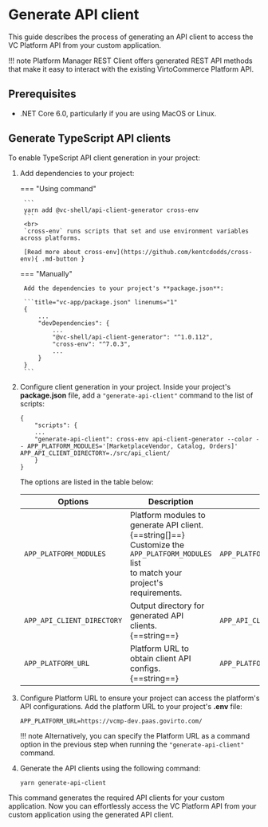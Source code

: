 # Generate API client

This guide describes the process of generating an API client to access the VC Platform API from your custom application. 

!!! note 
    Platform Manager REST Client offers generated REST API methods that make it easy to interact with the existing VirtoCommerce Platform API.

## Prerequisites

* .NET Core 6.0, particularly if you are using MacOS or Linux.

## Generate TypeScript API clients

To enable TypeScript API client generation in your project:

1. Add dependencies to your project:

    === "Using command"

        ```
        yarn add @vc-shell/api-client-generator cross-env
        ```
        <br>
        `cross-env` runs scripts that set and use environment variables across platforms. 

        [Read more about cross-env](https://github.com/kentcdodds/cross-env){ .md-button } 

    === "Manually"
    
        Add the dependencies to your project's **package.json**:

        ```title="vc-app/package.json" linenums="1"
        {
            ...
            "devDependencies": {
                ...
                "@vc-shell/api-client-generator": "^1.0.112",
                "cross-env": "^7.0.3",
                ...
            }
        }
        ```

2. Configure client generation in your project. Inside your project's **package.json** file, add a `"generate-api-client"` command to the list of scripts:

    ```title="vc-app-extend/package.json" linenums="1"
    {
        "scripts": {
        ...
        "generate-api-client": cross-env api-client-generator --color -- APP_PLATFORM_MODULES='[MarketplaceVendor, Catalog, Orders]' APP_API_CLIENT_DIRECTORY=./src/api_client/
        }
    }
    ```
    
    The options are listed in the table below:

    |          Options           	|                        Description                            	|                          Example                          	|
    |-----------------------------	|----------------------------------------------------------------	|------------------------------------------------------------	|
    | `APP_PLATFORM_MODULES`     	| Platform modules to generate API client.<br>{==string[]==} <br> Customize the `APP_PLATFORM_MODULES` list<br>to match your project's requirements.	| `APP_PLATFORM_MODULES='[MarketplaceVendor,Orders,Catalog]'` 	|
    | `APP_API_CLIENT_DIRECTORY` 	| Output directory for generated API clients. <br>{==string==} 	| `APP_API_CLIENT_DIRECTORY=./src/api_client/`                	|
    | `APP_PLATFORM_URL`         	| Platform URL to obtain client API configs. <br>{==string==} 	    | `APP_PLATFORM_URL=https://vcmp-dev.paas.govirto.com/`       	|

3. Configure Platform URL to ensure your project can access the platform's API configurations. Add the platform URL to your project's **.env** file:

    ```title="vc-app-extend/.env"
    APP_PLATFORM_URL=https://vcmp-dev.paas.govirto.com/
    ```

    !!! note
        Alternatively, you can specify the Platform URL as a command option in the previous step when running the `"generate-api-client"` command.

4. Generate the API clients using the following command:

    ```
    yarn generate-api-client
    ```

This command generates the required API clients for your custom application. Now you can effortlessly access the VC Platform API from your custom application using the generated API client.